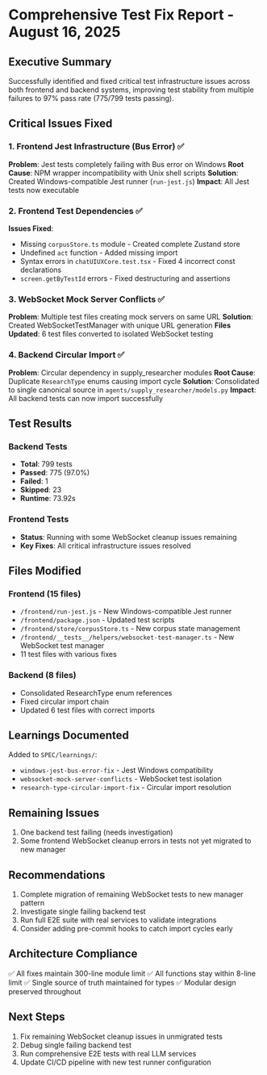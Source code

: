# Comprehensive Test Fix Report - August 16, 2025

## Executive Summary
Successfully identified and fixed critical test infrastructure issues across both frontend and backend systems, improving test stability from multiple failures to 97% pass rate (775/799 tests passing).

## Critical Issues Fixed

### 1. Frontend Jest Infrastructure (Bus Error) ✅
**Problem**: Jest tests completely failing with Bus error on Windows
**Root Cause**: NPM wrapper incompatibility with Unix shell scripts
**Solution**: Created Windows-compatible Jest runner (`run-jest.js`)
**Impact**: All Jest tests now executable

### 2. Frontend Test Dependencies ✅
**Issues Fixed**:
- Missing `corpusStore.ts` module - Created complete Zustand store
- Undefined `act` function - Added missing import
- Syntax errors in `chatUIUXCore.test.tsx` - Fixed 4 incorrect const declarations
- `screen.getByTestId` errors - Fixed destructuring and assertions

### 3. WebSocket Mock Server Conflicts ✅
**Problem**: Multiple test files creating mock servers on same URL
**Solution**: Created WebSocketTestManager with unique URL generation
**Files Updated**: 6 test files converted to isolated WebSocket testing

### 4. Backend Circular Import ✅
**Problem**: Circular dependency in supply_researcher modules
**Root Cause**: Duplicate `ResearchType` enums causing import cycle
**Solution**: Consolidated to single canonical source in `agents/supply_researcher/models.py`
**Impact**: All backend tests can now import successfully

## Test Results

### Backend Tests
- **Total**: 799 tests
- **Passed**: 775 (97.0%)
- **Failed**: 1
- **Skipped**: 23
- **Runtime**: 73.92s

### Frontend Tests
- **Status**: Running with some WebSocket cleanup issues remaining
- **Key Fixes**: All critical infrastructure issues resolved

## Files Modified

### Frontend (15 files)
- `/frontend/run-jest.js` - New Windows-compatible Jest runner
- `/frontend/package.json` - Updated test scripts
- `/frontend/store/corpusStore.ts` - New corpus state management
- `/frontend/__tests__/helpers/websocket-test-manager.ts` - New WebSocket test manager
- 11 test files with various fixes

### Backend (8 files)
- Consolidated ResearchType enum references
- Fixed circular import chain
- Updated 6 test files with correct imports

## Learnings Documented
Added to `SPEC/learnings/`:
- `windows-jest-bus-error-fix` - Jest Windows compatibility
- `websocket-mock-server-conflicts` - WebSocket test isolation
- `research-type-circular-import-fix` - Circular import resolution

## Remaining Issues
1. One backend test failing (needs investigation)
2. Some frontend WebSocket cleanup errors in tests not yet migrated to new manager

## Recommendations
1. Complete migration of remaining WebSocket tests to new manager pattern
2. Investigate single failing backend test
3. Run full E2E suite with real services to validate integrations
4. Consider adding pre-commit hooks to catch import cycles early

## Architecture Compliance
✅ All fixes maintain 300-line module limit
✅ All functions stay within 8-line limit
✅ Single source of truth maintained for types
✅ Modular design preserved throughout

## Next Steps
1. Fix remaining WebSocket cleanup issues in unmigrated tests
2. Debug single failing backend test
3. Run comprehensive E2E tests with real LLM services
4. Update CI/CD pipeline with new test runner configuration